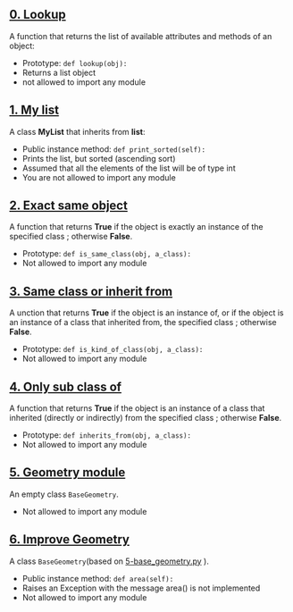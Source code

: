 ## [0. Lookup](0-lookup.py)
A function that returns the list of available attributes and methods of an object:

- Prototype: ```def lookup(obj):```
- Returns a list object
- not allowed to import any module

## [1. My list](1-my_list.py)
A class **MyList** that inherits from **list**:

- Public instance method: ```def print_sorted(self):``` 
- Prints the list, but sorted (ascending sort)
- Assumed that all the elements of the list will be of type int
- You are not allowed to import any module

## [2. Exact same object](2-is_same_class.py)
A function that returns **True** if the object is exactly an instance of the specified class ; otherwise **False**.

- Prototype: ```def is_same_class(obj, a_class):```
- Not allowed to import any module

## [3. Same class or inherit from](3-is_kind_of_class.py)
A unction that returns **True** if the object is an instance of, or if the object is an instance of a class that inherited from, the specified class ; otherwise **False**.

- Prototype: ```def is_kind_of_class(obj, a_class):```
- Not allowed to import any module

## [4. Only sub class of](4-inherits_from.py)
A function that returns **True** if the object is an instance of a class that inherited (directly or indirectly) from the specified class ; otherwise **False**.

- Prototype: ```def inherits_from(obj, a_class):```
- Not allowed to import any module

## [5. Geometry module](5-base_geometry.py)
An empty class ```BaseGeometry```.

- Not allowed to import any module

## [6. Improve Geometry](6-base_geometry.py)
A class ```BaseGeometry```(based on [5-base_geometry.py](5-base_geometry.py) ).

- Public instance method: ```def area(self):```
- Raises an Exception with the message area() is not implemented
- Not allowed to import any module

